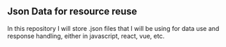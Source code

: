 ## Json Data for resource reuse

In this repository I will store .json files that I will be using for data use and response handling, either in javascript, react, vue, etc.
